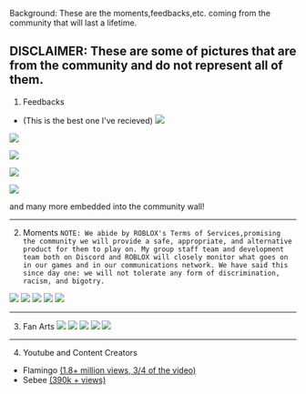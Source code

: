 Background:
 These are the moments,feedbacks,etc. coming from the community that will last a lifetime.
 
 DISCLAIMER: These are some of pictures that are from the community and do not represent all of them.
 ------------------------------------------------------------------------------------------------------------------------------------------------------
 1. Feedbacks
 * (This is the best one I've recieved)
 ![](https://gyazo.com/8c68afba5d77bb15ae73f5b1e6d125bb.png)
 
 ![](https://gyazo.com/ea5469c3e61e80ffe10c493571308dc0.png)
 
 ![](https://gyazo.com/1bf07c14e940f75e5f11589b39bdf698.png)
 
 ![](https://gyazo.com/0c83ca9bfe5fafa42a722dcb38ceb41d.png)
 
 ![](https://gyazo.com/456f01e3e6fea2946bc907b408450e13.png)
 
 and many more embedded into the community wall!
 
 ------------------------------------------------------------------------------------------------------------------------------------------------------
 2. Moments
 ```NOTE: We abide by ROBLOX's Terms of Services,promising the community we will provide a safe, appropriate, and alternative product for them to play on. My group staff team and development team both on Discord and ROBLOX will closely monitor what goes on in our games and in our communications network. We have said this since day one: we will not tolerate any form of discrimination, racism, and bigotry.``` 
 
 ![](https://gyazo.com/4a967876ec2d9940157e512e900f6e2c.png)
 ![](https://cdn.discordapp.com/attachments/721038664720711680/832860614903726080/58392790-3233-413A-918D-EDCA24789419.jpeg)
 ![](https://cdn.discordapp.com/attachments/740588636973694976/844058414052147200/Screen_Shot_2021-05-17_at_4.36.17_PM.png)
 ![](https://media.discordapp.net/attachments/732566562468266046/733653110131654716/unknown.png)
 ![](https://cdn.discordapp.com/attachments/721038664720711680/822846759843135548/RobloxScreenShot20210320_154547360.png)
 
 
 ------------------------------------------------------------------------------------------------------------------------------------------------------
 3. Fan Arts 
 ![](https://media.discordapp.net/attachments/767796858020954172/813142300204466176/image0.jpg)
 ![](https://cdn.discordapp.com/attachments/816328580320460820/816843097346015262/image0.jpg)
 ![](https://media.discordapp.net/attachments/808864446671749140/819052982326919178/158996147_271659124581120_2202294291467992777_n.png)
 ![](https://cdn.discordapp.com/attachments/805725870001356820/810660078600192030/150554966_826170911295339_1749230692822467291_n.jpg)
 ![](https://cdn.discordapp.com/attachments/721038664720711680/815616636244721664/image0.jpg)
 
 
 ------------------------------------------------------------------------------------------------------------------------------------------------------
 4. Youtube and Content Creators
 
 * Flamingo [(1.8+ million views, 3/4 of the video)](https://www.youtube.com/watch?v=vHQYMkD5YRY&t=337s)
 * Sebee [(390k + views)](https://www.youtube.com/watch?v=cQWx9hXNqaQ&t=338s&ab_channel=sebee)
 
 
 
 
